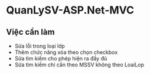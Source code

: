 # QuanLySV-ASP.Net-MVC

## Việc cần làm
+ Sửa lỗi trong loại lớp
+ Thêm chức năng xóa theo chọn checkbox
+ Sửa tìm kiếm cho phép hiện ra đầy đủ
+ Sửa tìm kiếm chỉ cần theo MSSV không theo LoaiLop
